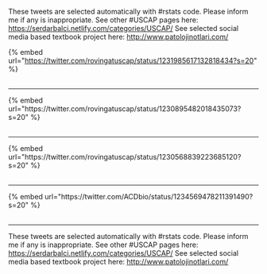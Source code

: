 

These tweets are selected automatically with #rstats code. Please inform me if any is inappropriate.
See other #USCAP pages here: https://serdarbalci.netlify.com/categories/USCAP/ 
See selected social media based textbook project here: http://www.patolojinotlari.com/

{% embed url="https://twitter.com/rovingatuscap/status/1231985617132818434?s=20" %}<br>
<br>
<hr>
{% embed url="https://twitter.com/rovingatuscap/status/1230895482018435073?s=20" %}<br>
<br>
<hr>
{% embed url="https://twitter.com/rovingatuscap/status/1230568839223685120?s=20" %}<br>
<br>
<hr>
{% embed url="https://twitter.com/ACDbio/status/1234569478211391490?s=20" %}<br>
<br>
<hr>


These tweets are selected automatically with #rstats code. Please inform me if any is inappropriate.
See other #USCAP pages here: https://serdarbalci.netlify.com/categories/USCAP/ 
See selected social media based textbook project here: http://www.patolojinotlari.com/
